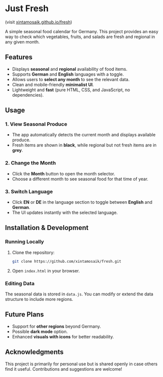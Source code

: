 # Just Fresh

(visit [xintamosaik.github.io/fresh](https://xintamosaik.github.io/fresh/))

A simple seasonal food calendar for Germany. This project provides an easy way to check which vegetables, fruits, and salads are fresh and regional in any given month.

## Features
- Displays **seasonal** and **regional** availability of food items.
- Supports **German** and **English** languages with a toggle.
- Allows users to **select any month** to see the relevant data.
- Clean and mobile-friendly **minimalist UI**.
- Lightweight and **fast** (pure HTML, CSS, and JavaScript, no dependencies).

## Usage
### 1. View Seasonal Produce
- The app automatically detects the current month and displays available produce.
- Fresh items are shown in **black**, while regional but not fresh items are in **grey**.

### 2. Change the Month
- Click the **Month** button to open the month selector.
- Choose a different month to see seasonal food for that time of year.

### 3. Switch Language
- Click **EN** or **DE** in the language section to toggle between **English** and **German**.
- The UI updates instantly with the selected language.

## Installation & Development
### Running Locally
1. Clone the repository:
   ```sh
   git clone https://github.com/xintamosaik/fresh.git
   ```
2. Open `index.html` in your browser.

### Editing Data
The seasonal data is stored in `data.js`. You can modify or extend the data structure to include more regions.

## Future Plans
- Support for **other regions** beyond Germany.
- Possible **dark mode** option.
- Enhanced **visuals with icons** for better readability.

## Acknowledgments
This project is primarily for personal use but is shared openly in case others find it useful. Contributions and suggestions are welcome!

